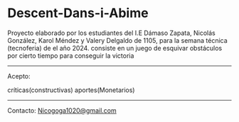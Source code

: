 # Descent-Dans-i-Abime
Proyecto elaborado por los estudiantes del I.E Dámaso Zapata, Nicolás González, Karol Méndez y Valery Delgaldo de 1105, para la semana técnica (tecnoferia) de el año 2024. consiste en un juego de esquivar obstáculos por cierto tiempo para conseguir la victoria

-------------------------------------------------------------------------------------------------------------------------------------------------------------------------------------------------------------
Acepto:

críticas(constructivas)
aportes(Monetarios)

-------------------------------------------------------------------------------------------------------------------------------------------------------------------------------------------------------------
Contacto: Nicogoga1020@gmail.com

